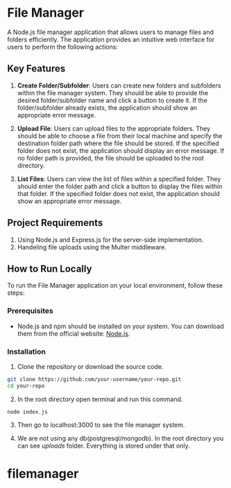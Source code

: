 # File Manager

A Node.js file manager application that allows users to manage files and folders efficiently. The application provides an intuitive web interface for users to perform the following actions:

## Key Features

1. **Create Folder/Subfolder**: Users can create new folders and subfolders within the file manager system. They should be able to provide the desired folder/subfolder name and click a button to create it. If the folder/subfolder already exists, the application should show an appropriate error message.

2. **Upload File**: Users can upload files to the appropriate folders. They should be able to choose a file from their local machine and specify the destination folder path where the file should be stored. If the specified folder does not exist, the application should display an error message. If no folder path is provided, the file should be uploaded to the root directory.

3. **List Files**: Users can view the list of files within a specified folder. They should enter the folder path and click a button to display the files within that folder. If the specified folder does not exist, the application should show an appropriate error message.

## Project Requirements

1. Using Node.js and Express.js for the server-side implementation.
2. Handeling file uploads using the Multer middleware.

## How to Run Locally

To run the File Manager application on your local environment, follow these steps:

### Prerequisites

- Node.js and npm should be installed on your system. You can download them from the official website: [Node.js](https://nodejs.org/).

### Installation

1. Clone the repository or download the source code.

```bash
git clone https://github.com/your-username/your-repo.git
cd your-repo
```

2. In the root directory open terminal and run this command.

```
node index.js
```

3. Then go to localhost:3000 to see the file manager system.

4. We are not using any db(postgresql/mongodb). In the root directory you can see _uploads_ folder. Everything is stored under that only.
# filemanager
